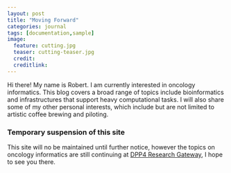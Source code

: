 ```yaml
---
layout: post
title: "Moving Forward"
categories: journal
tags: [documentation,sample]
image:
  feature: cutting.jpg
  teaser: cutting-teaser.jpg
  credit:
  creditlink:
---
```


Hi there! My name is Robert. I am currently interested in oncology informatics. This blog covers a broad range of topics include bioinformatics and infrastructures that support heavy computational tasks. I will also share some of my other personal interests, which include but are not limited to artistic coffee brewing and piloting.


### Temporary suspension of this site
This site will no be maintained until further notice, however the topics on oncology informatics are still continuing at [DPP4 Research Gateway](https://dpp4researchgroup.github.io/DPP4-HomePage/), I hope to see you there.

